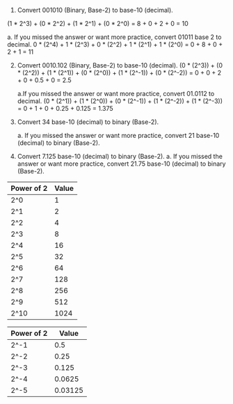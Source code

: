 1. Convert 001010 (Binary, Base-2) to base-10 (decimal).

(1 * 2^3) + (0 * 2^2) + (1 * 2^1) + (0 * 2^0) = 8 + 0 + 2 + 0 = 10


   a. If you missed the answer or want more practice, convert 01011 base 2 to decimal.
0 * (2^4) + 1 * (2^3) + 0 * (2^2) + 1 * (2^1) + 1 * (2^0) = 0 + 8 + 0 + 2 + 1 = 11

2. Convert 0010.102 (Binary, Base-2) to base-10 (decimal).
(0 * (2^3)) + (0 * (2^2)) + (1 * (2^1)) + (0 * (2^0)) + (1 * (2^-1)) + (0 * (2^-2)) = 0 + 0 + 2 + 0 + 0.5 + 0 = 2.5

    a.If you missed the answer or want more practice, convert 01.0112 to decimal.
(0 * (2^1)) + (1 * (2^0)) + (0 * (2^-1)) + (1 * (2^-2)) + (1 * (2^-3)) = 0 + 1 + 0 + 0.25 + 0.125 = 1.375

3. Convert 34 base-10 (decimal) to binary (Base-2).

    

    a. If you missed the answer or want more practice, convert 21 base-10 (decimal) to binary (Base-2).

4. Convert 7.125 base-10 (decimal) to binary (Base-2).
    a. If you missed the answer or want more practice, convert 21.75 base-10 (decimal) to binary (Base-2).

| Power of 2 | Value |
|---|---|
| 2^0 | 1 |
| 2^1 | 2 |
| 2^2 | 4 |
| 2^3 | 8 |
| 2^4 | 16 |
| 2^5 | 32 |
| 2^6 | 64 |
| 2^7 | 128 |
| 2^8 | 256 |
| 2^9 | 512 |
| 2^10 | 1024 |

| Power of 2 | Value |
|---|---|
| 2^-1 | 0.5 |
| 2^-2 | 0.25 |
| 2^-3 | 0.125 |
| 2^-4 | 0.0625 |
| 2^-5 | 0.03125 |

